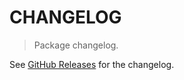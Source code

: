 # CHANGELOG

> Package changelog.

See [GitHub Releases](https://github.com/stdlib-js/assert-is-centrosymmetric-matrix/releases) for the changelog.